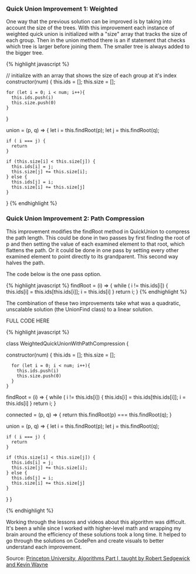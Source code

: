 ### Quick Union Improvement 1: Weighted

One way that the previous solution can be improved is by taking into account the size of the trees. With this improvement each instance of weighted quick union is initialized with a "size" array that tracks the size of each group. Then in the union method there is an if statement that checks which tree is larger before joining them. The smaller tree is always added to the bigger tree. 

{% highlight javascript %}

  // initialize with an array that shows the size of each group at it's index
  constructor(num) {
    this.ids = [];
    this.size = [];

    for (let i = 0; i < num; i++){
      this.ids.push(i)
      this.size.push(0)
    }
  }

  union = (p, q) => {
    let i = this.findRoot(p);
    let j = this.findRoot(q);

    if ( i === j) {
      return 
    }
    
    if (this.size[i] < this.size[j]) {
      this.ids[i] = j; 
      this.size[j] += this.size[i];
    } else {
      this.ids[j] = i;
      this.size[i] += this.size[j]
    }
  }
{% endhighlight %}

### Quick Union Improvement 2: Path Compression

This improvement modifies the findRoot method in QuickUnion to compress the path length. This could be done in two passes by first finding the root of p and then setting the value of each examined element to that root, which flattens the path. Or it could be done in one pass by setting every other examined element to point directly to its grandparent. This second way halves the path.

The code below is the one pass option.

{% highlight javascript %}
  findRoot = (i) => {
    while ( i != this.ids[i]) {
      this.ids[i] = this.ids[this.ids[i]];
      i = this.ids[i]
    }
    return i;
  }
{% endhighlight %}

The combination of these two improvements take what was a quadratic, unscalable solution (the UnionFind class) to a linear solution. 

FULL CODE HERE

{% highlight javascript %}

class WeightedQuickUnionWithPathCompression {

  constructor(num) {
      this.ids = [];
      this.size = [];

      for (let i = 0; i < num; i++){
        this.ids.push(i)
        this.size.push(0)
      }
    }

  findRoot = (i) => {
    while ( i != this.ids[i]) {
      this.ids[i] = this.ids[this.ids[i]];
      i = this.ids[i]
    }
    return i;
  }

  connected = (p, q) => {
    return this.findRoot(p) === this.findRoot(q);
  }


  union = (p, q) => {
    let i = this.findRoot(p);
    let j = this.findRoot(q);

    if ( i === j) {
      return 
    }
    
    if (this.size[i] < this.size[j]) {
      this.ids[i] = j; 
      this.size[j] += this.size[i];
    } else {
      this.ids[j] = i;
      this.size[i] += this.size[j]
    }
  }
}

{% endhighlight %}


Working through the lessons and videos about this algorithm was difficult. It's been a while since I worked with higher-level math and wrapping my brain around the efficiency of these solutions took a long time. It helped to go through the solutions on CodePen and create visuals to better understand each improvement.

Source:
[Princeton University, Algorithms Part I, taught by Robert Sedgewick and Kevin Wayne](https://www.coursera.org/learn/algorithms-part1)